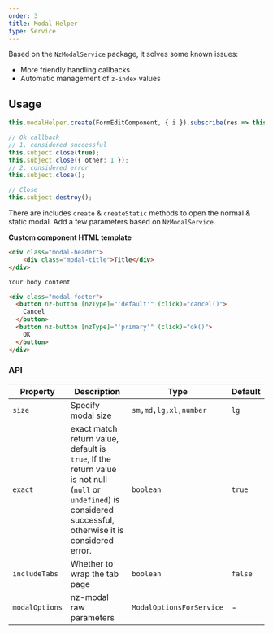 ```yaml
---
order: 3
title: Modal Helper
type: Service
---
```


Based on the `NzModalService` package, it solves some known issues:

- More friendly handling callbacks
- Automatic management of `z-index` values

## Usage

```ts
this.modalHelper.create(FormEditComponent, { i }).subscribe(res => this.load());

// Ok callback
// 1. considered successful
this.subject.close(true);
this.subject.close({ other: 1 });
// 2. considered error
this.subject.close();

// Close
this.subject.destroy();
```

There are includes `create` & `createStatic` methods to open the normal & static modal. Add a few parameters based on `NzModalService`.

**Custom component HTML template**

```html
<div class="modal-header">
    <div class="modal-title">Title</div>
</div>

Your body content

<div class="modal-footer">
  <button nz-button [nzType]="'default'" (click)="cancel()">
    Cancel
  </button>
  <button nz-button [nzType]="'primary'" (click)="ok()">
    OK
  </button>
</div>
```

### API

| Property | Description  | Type  | Default   |
| --- | --- | --- | --- |
| `size` | Specify modal size | `sm,md,lg,xl,number` | `lg` |
| `exact` | exact match return value, default is `true`, If the return value is not null (`null` or `undefined`) is considered successful, otherwise it is considered error. | `boolean` | `true` |
| `includeTabs` | Whether to wrap the tab page | `boolean` | `false` |
| `modalOptions` | nz-modal raw parameters | `ModalOptionsForService` | - |
